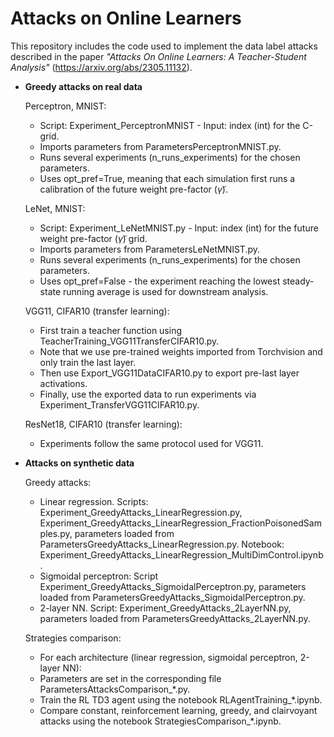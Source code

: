 # Attacks on Online Learners

This repository includes the code used to implement the data label attacks described in the paper *"Attacks On Online Learners: A Teacher-Student Analysis"* (https://arxiv.org/abs/2305.11132).

- **Greedy attacks on real data**
  	
	Perceptron, MNIST:

	* Script: Experiment_PerceptronMNIST - Input: index (int) for the C-grid.
	*	Imports parameters from ParametersPerceptronMNIST.py.
	*	Runs several experiments (n_runs_experiments) for the chosen parameters.
	*	Uses opt_pref=True, meaning that each simulation first runs a calibration of the future weight pre-factor ($\tilde{\gamma}$).

	LeNet, MNIST:

	* Script: Experiment_LeNetMNIST.py - Input: index (int) for the future weight pre-factor ($\tilde{\gamma}$) grid.
	* 	Imports parameters from ParametersLeNetMNIST.py.
	* 	Runs several experiments (n_runs_experiments) for the chosen parameters.
	* 	Uses opt_pref=False - the experiment reaching the lowest steady-state running average is used for downstream analysis.

	VGG11, CIFAR10 (transfer learning):

	* First train a teacher function using TeacherTraining_VGG11TransferCIFAR10.py.
	* Note that we use pre-trained weights imported from Torchvision and only train the last layer.
	* Then use Export_VGG11DataCIFAR10.py to export pre-last layer activations.
	* Finally, use the exported data to run experiments via Experiment_TransferVGG11CIFAR10.py.

	ResNet18, CIFAR10 (transfer learning):

	* Experiments follow the same protocol used for VGG11.
  

- **Attacks on synthetic data**

  	Greedy attacks: 
	
	* Linear regression. Scripts: Experiment_GreedyAttacks_LinearRegression.py, Experiment_GreedyAttacks_LinearRegression_FractionPoisonedSamples.py, parameters loaded from ParametersGreedyAttacks_LinearRegression.py. Notebook: Experiment_GreedyAttacks_LinearRegression_MultiDimControl.ipynb.
	* Sigmoidal perceptron: Script Experiment_GreedyAttacks_SigmoidalPerceptron.py, parameters loaded from ParametersGreedyAttacks_SigmoidalPerceptron.py.
	* 2-layer NN. Script: Experiment_GreedyAttacks_2LayerNN.py, parameters loaded from ParametersGreedyAttacks_2LayerNN.py.
	
	Strategies comparison:
	
	* For each architecture (linear regression, sigmoidal perceptron, 2-layer NN):
	* 	Parameters are set in the corresponding file ParametersAttacksComparison_*.py.
	* 	Train the RL TD3 agent using the notebook RLAgentTraining_*.ipynb.
	*	Compare constant, reinforcement learning, greedy, and clairvoyant attacks using the notebook StrategiesComparison_*.ipynb.
